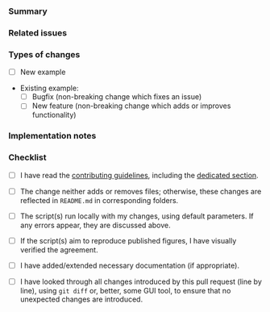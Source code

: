 <!--Thank you for contributing to ADDA. The following contains the instructions in the comments. You may remove or leave them.--> 

### Summary

<!--Briefly describe the new example or enhancement/bugfix of existing one in examples/ folder.-->

### Related issues

<!--Any nontrivial pull request should first be discussed in the issue. If such issue exists, please mention the issue number here as `related to #...`. Also refer to issues, which discuss possible implementation options, if you chose one of them. Use the phrases `fixes #221` or `closes #135`, when you want an issue to be automatically closed when the pull request is merged.-->

### Types of changes

<!--What types of changes does your code introduce to the example? Put an `x` in the boxes that apply (replacing the space between square brackets).-->

- [ ] New example
- Existing example:
  * [ ] Bugfix (non-breaking change which fixes an issue)
  * [ ] New feature (non-breaking change which adds or improves functionality)

### Implementation notes

<!--Provide any relevant details about how the changes are implemented, how correctness was verified, how other features - if any - are affected. If this is a relatively large or complex change, explain why you chose the solution you did and what alternatives you considered. If that was discussed in issue or somewhere else, refer to it here.-->

### Checklist

<!--Put an `x` in the boxes that apply (replacing the space between square brackets). Typically, all boxes need to be checked before the final merge, but you can also fill these out after creating the PR. If you're unsure about any of them, don't hesitate to ask. If you think that some of them are not relevant, discuss this above.-->

- [ ] I have read the [contributing guidelines](https://github.com/adda-team/adda/wiki/InstructionCommitters), including the [dedicated section](https://github.com/adda-team/adda/wiki/InstructionCommitters#examples).
- [ ] The change neither adds or removes files; otherwise, these changes are reflected in `README.md` in corresponding folders.  
- [ ] The script(s) run locally with my changes, using default parameters. If any errors appear, they are discussed above.
- [ ] If the script(s) aim to reproduce published figures, I have visually verified the agreement.
- [ ] I have added/extended necessary documentation (if appropriate).
- [ ] I have looked through all changes introduced by this pull request (line by line), using `git diff` or, better, some GUI tool, to ensure that no unexpected changes are introduced.

